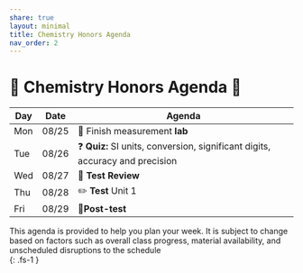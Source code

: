 ```yaml
---
share: true
layout: minimal
title: Chemistry Honors Agenda
nav_order: 2
---
```

# 🧪 Chemistry Honors Agenda 🥽    
  
  
| Day | Date  | Agenda                                                                       |  
| --- | ----- | ---------------------------------------------------------------------------- |  
| Mon | 08/25 | 🥽 Finish measurement **lab**                                                |  
| Tue | 08/26 | ❓ **Quiz:** SI units, conversion, significant digits, accuracy and precision |  
| Wed | 08/27 | 🔄 **Test Review**                                                           |  
| Thu | 08/28 | ✏️ **Test** Unit 1                                                           |  
| Fri | 08/29 | 🧾**Post-test**                                                              |  
  
  
This agenda is provided to help you plan your week. It is subject to change based on factors such as overall class progress, material availability, and unscheduled disruptions to the schedule    
{: .fs-1 }    
  